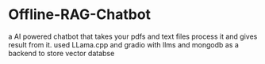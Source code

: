 # Offline-RAG-Chatbot
a AI powered chatbot that takes your pdfs and text files process it and gives result from it. used LLama.cpp and gradio with llms and mongodb as a backend to store vector databse
